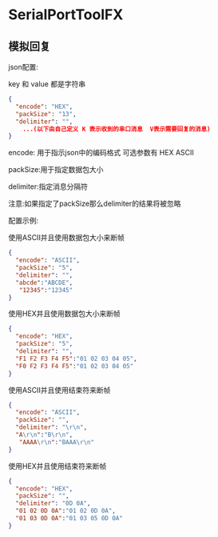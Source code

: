 # SerialPortToolFX

## 模拟回复

json配置:

key 和 value  都是字符串

```json
{
  "encode": "HEX",
  "packSize": "13",
  "delimiter": "",
    ...(以下由自己定义 K 表示收到的串口消息  V表示需要回复的消息)
}
```

encode: 用于指示json中的编码格式   可选参数有    HEX     ASCII

packSize:用于指定数据包大小

 delimiter:指定消息分隔符

注意:如果指定了packSize那么delimiter的结果将被忽略

配置示例:

使用ASCII并且使用数据包大小来断帧

```json
{
  "encode": "ASCII",
  "packSize": "5",
  "delimiter": "",
  "abcde":"ABCDE",
   "12345":"12345"
}
```

使用HEX并且使用数据包大小来断帧

```json
{
  "encode": "HEX",
  "packSize": "5",
  "delimiter": "",
  "F1 F2 F3 F4 F5":"01 02 03 04 05",
  "F0 F2 F3 F4 F5":"01 02 03 04 05"
}
```

使用ASCII并且使用结束符来断帧

```json
{
  "encode": "ASCII",
  "packSize": "",
  "delimiter": "\r\n",
  "A\r\n":"B\r\n",
   "AAAA\r\n":"BAAA\r\n"
}
```

使用HEX并且使用结束符来断帧

```json
{
  "encode": "HEX",
  "packSize": "",
  "delimiter": "0D 0A",
  "01 02 0D 0A":"01 02 0D 0A",
  "01 03 0D 0A":"01 03 05 0D 0A"
}
```

